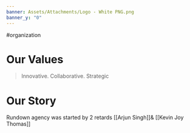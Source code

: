 ```yaml
---
banner: Assets/Attachments/Logo - White PNG.png
banner_y: "0"
---
```

#organization 

# Our Values
> Innovative. Collaborative. Strategic

# Our Story
Rundown agency was started by 2 retards [[Arjun Singh]]& [[Kevin Joy Thomas]] 
